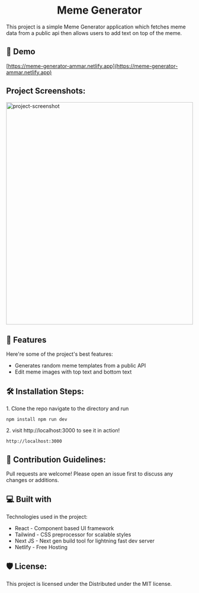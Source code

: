 <h1 align="center" id="title">Meme Generator</h1>

<p id="description">This project is a simple Meme Generator application which fetches meme data from a public api then allows users to add text on top of the meme.</p>



<h2>🚀 Demo</h2>

[https://meme-generator-ammar.netlify.app](https://meme-generator-ammar.netlify.app)

<h2>Project Screenshots:</h2>

<img src="https://i.postimg.cc/ZnZgfc4x/temp-Image2lg2lc.avif" alt="project-screenshot" width="100%" height="600/">

  
  
<h2>🧐 Features</h2>

Here're some of the project's best features:

*   Generates random meme templates from a public API
*   Edit meme images with top text and bottom text


<h2>🛠️ Installation Steps:</h2>

<p>1. Clone the repo navigate to the directory and run</p>

```
npm install npm run dev
```

<p>2. visit http://localhost:3000 to see it in action!</p>

```
http://localhost:3000 
```

<h2>🍰 Contribution Guidelines:</h2>

Pull requests are welcome! Please open an issue first to discuss any changes or additions.

  
  
<h2>💻 Built with</h2>

Technologies used in the project:

*   React - Component based UI framework
*   Tailwind - CSS preprocessor for scalable styles
*   Next JS - Next gen build tool for lightning fast dev server
*   Netlify - Free Hosting

<h2>🛡️ License:</h2>

This project is licensed under the Distributed under the MIT license.
